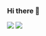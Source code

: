 ### Hi there 👋
<img src="https://capsule-render.vercel.app/api?type=Soft&color=blue&height=150&section=header&text=텍스트&fontSize=30" />
<img src="https://capsule-render.vercel.app/api?type=Soft&color=색상코드&height=높이&section=header&text=텍스트&fontSize=텍스트크기" />
<!--
**changzin/changzin** is a ✨ _special_ ✨ repository because its `README.md` (this file) appears on your GitHub profile.

Here are some ideas to get you started:

- 🔭 I’m currently working on ...
- 🌱 I’m currently learning ...
- 👯 I’m looking to collaborate on ...
- 🤔 I’m looking for help with ...
- 💬 Ask me about ...
- 📫 How to reach me: ...
- 😄 Pronouns: ...
- ⚡ Fun fact: ...
-->
